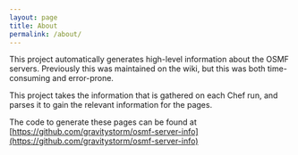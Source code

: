 ```yaml
---
layout: page
title: About
permalink: /about/
---
```


This project automatically generates high-level information about
the OSMF servers. Previously this was maintained on the wiki, but this was
both time-consuming and error-prone.

This project takes the information that is gathered on each Chef run, and
parses it to gain the relevant information for the pages.

The code to generate these pages can be found at
[https://github.com/gravitystorm/osmf-server-info](https://github.com/gravitystorm/osmf-server-info)
